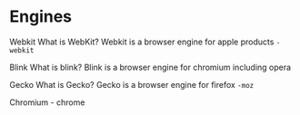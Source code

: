 # Engines

Webkit
What is WebKit?
Webkit is a browser engine for apple products
`-webkit`

Blink
What is blink?
Blink is a browser engine for chromium including opera  

Gecko
What is Gecko?
Gecko is a browser engine for firefox 
`-moz`

Chromium - chrome

